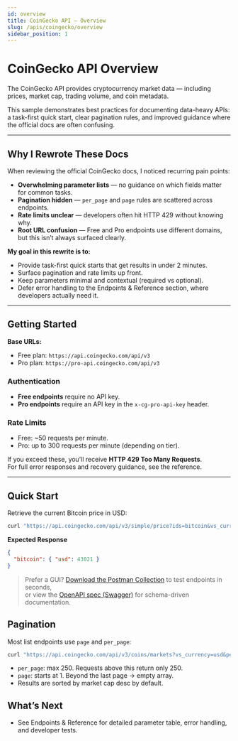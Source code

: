 ```yaml
---
id: overview
title: CoinGecko API — Overview
slug: /apis/coingecko/overview
sidebar_position: 1
---
```


# CoinGecko API Overview

The CoinGecko API provides cryptocurrency market data — including prices, market cap, trading volume, and coin metadata.  

This sample demonstrates best practices for documenting data-heavy APIs: a task-first quick start, clear pagination rules, and improved guidance where the official docs are often confusing.

---

## Why I Rewrote These Docs

When reviewing the official CoinGecko docs, I noticed recurring pain points:

- **Overwhelming parameter lists** — no guidance on which fields matter for common tasks.  
- **Pagination hidden** — `per_page` and `page` rules are scattered across endpoints.  
- **Rate limits unclear** — developers often hit HTTP 429 without knowing why.  
- **Root URL confusion** — Free and Pro endpoints use different domains, but this isn’t always surfaced clearly.  

**My goal in this rewrite is to:**
- Provide task-first quick starts that get results in under 2 minutes.  
- Surface pagination and rate limits up front.  
- Keep parameters minimal and contextual (required vs optional).  
- Defer error handling to the Endpoints & Reference section, where developers actually need it.

---

## Getting Started

**Base URLs:**
- Free plan: `https://api.coingecko.com/api/v3`  
- Pro plan: `https://pro-api.coingecko.com/api/v3`  

### Authentication

- **Free endpoints** require no API key.  
- **Pro endpoints** require an API key in the `x-cg-pro-api-key` header.  

### Rate Limits

- Free: ~50 requests per minute.  
- Pro: up to 300 requests per minute (depending on tier).  

If you exceed these, you’ll receive **HTTP 429 Too Many Requests**.  
For full error responses and recovery guidance, see the reference.

---

## Quick Start 

Retrieve the current Bitcoin price in USD:

```bash
curl "https://api.coingecko.com/api/v3/simple/price?ids=bitcoin&vs_currencies=usd"
```
**Expected Response**
```json
{
  "bitcoin": { "usd": 43021 }
}
```
> Prefer a GUI? [Download the Postman Collection](./coingecko.postman_collection.json) to test endpoints in seconds,  
> or view the [OpenAPI spec (Swagger)](./coingecko.yaml) for schema-driven documentation.


## Pagination
Most list endpoints use `page` and `per_page`:
```bash 
curl "https://api.coingecko.com/api/v3/coins/markets?vs_currency=usd&per_page=50&page=2"
```
- `per_page`: max 250. Requests above this return only 250.
- `page`: starts at 1. Beyond the last page → empty array.
- Results are sorted by market cap desc by default.

## What’s Next
- See Endpoints & Reference for detailed parameter table, error handling, and developer tests.